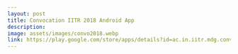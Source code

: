 ```yaml
---
layout: post
title: Convocation IITR 2018 Android App
description:
image: assets/images/convo2018.webp
link: https://play.google.com/store/apps/details?id=ac.in.iitr.mdg.convocation&hl=en
---
```

